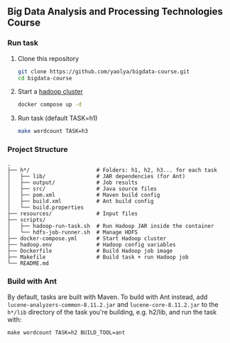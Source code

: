 ## Big Data Analysis and Processing Technologies Course

### Run task
1. Clone this repository 
   ```bash
   git clone https://github.com/yaolya/bigdata-course.git
   cd bigdata-course
   ```
2. Start a [hadoop cluster](https://github.com/big-data-europe/docker-hadoop) 
    ```bash
    docker compose up -d
   ```
3. Run task (default TASK=h1)
   ```bash
   make wordcount TASK=h3
   ```


### Project Structure
```           
.
├── h*/                     # Folders: h1, h2, h3... for each task
│   ├── lib/                # JAR dependencies (for Ant)
│   ├── output/             # Job results
│   ├── src/                # Java source files
│   ├── pom.xml             # Maven build config
│   ├── build.xml           # Ant build config
│   └── build.properties
├── resources/              # Input files
├── scripts/
│   ├── hadoop-run-task.sh  # Run Hadoop JAR inside the container
│   └── hdfs-job-runner.sh  # Manage HDFS 
├── docker-compose.yml      # Start Hadoop cluster
├── hadoop.env              # Hadoop config variables
├── Dockerfile              # Build Hadoop job image
├── Makefile                # Build task + run Hadoop job
└── README.md

```

### Build with Ant
By default, tasks are built with Maven.
To build with Ant instead, add `lucene-analyzers-common-8.11.2.jar` and `lucene-core-8.11.2.jar` to the `h*/lib` directory of the task you're building, e.g. h2/lib, and run the task with:
```
make wordcount TASK=h2 BUILD_TOOL=ant
```
